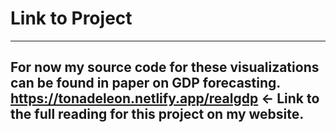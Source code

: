 # Link to Project

---
For now my source code for these visualizations can be found in paper on GDP forecasting.
https://tonadeleon.netlify.app/realgdp <- Link to the full reading for this project on my website.
---
